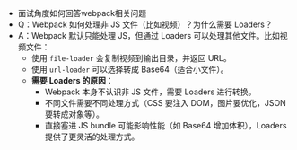 - 面试角度如何回答webpack相关问题
- Q：Webpack 如何处理非 JS 文件（比如视频）？为什么需要 Loaders？
- A：Webpack 默认只能处理 JS，但通过 Loaders 可以处理其他文件。比如视频文件：
	- 使用 `file-loader` 会复制视频到输出目录，并返回 URL。
	- 使用 `url-loader` 可以选择转成 Base64（适合小文件）。
	- **需要 Loaders 的原因**：
		- Webpack 本身不认识非 JS 文件，需要 Loaders 进行转换。
		- 不同文件需要不同处理方式（CSS 要注入 DOM，图片要优化，JSON 要转成对象等）。
		- 直接塞进 JS bundle 可能影响性能（如 Base64 增加体积），Loaders 提供了更灵活的处理方式。
